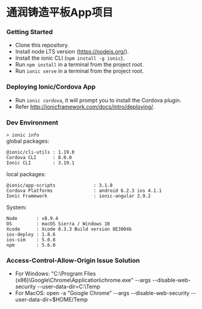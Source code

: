 # 通润铸造平板App项目

### Getting Started
- Clone this repository.
- Install node LTS version (<https://nodejs.org/>).
- Install the ionic CLI (`npm install -g ionic`).
- Run `npm install` in a terminal from the project root.
- Run `ionic serve` in a terminal from the project root.

### Deploying Ionic/Cordova App
- Run `ionic cordova`, it will prompt you to install the Cordova plugin.
- Refer <http://ionicframework.com/docs/intro/deploying/>.

### Dev Environment
`> ionic info`  
global packages:

    @ionic/cli-utils : 1.19.0
    Cordova CLI      : 8.0.0
    Ionic CLI        : 3.19.1

local packages:

    @ionic/app-scripts              : 3.1.8
    Cordova Platforms               : android 6.2.3 ios 4.1.1
    Ionic Framework                 : ionic-angular 3.9.2

System:

    Node       : v8.9.4
    OS         : macOS Sierra / Windows 10
    Xcode      : Xcode 8.3.3 Build version 8E3004b
    ios-deploy : 1.8.6
    ios-sim    : 5.0.8
    npm        : 5.6.0 

### Access-Control-Allow-Origin Issue Solution
- For Windows: "C:\Program Files (x86)\Google\Chrome\Application\chrome.exe" --args --disable-web-security --user-data-dir=C:\Temp
- For MacOS: open -a "Google Chrome" --args --disable-web-security --user-data-dir=$HOME/Temp
